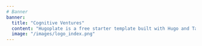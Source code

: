 ```yaml
---
# Banner
banner:
  title: "Cognitive Ventures"
  content: "Hugoplate is a free starter template built with Hugo and TailwindCSS, providing everything you need to jumpstart your Hugo project and save valuable time."
  image: "/images/logo_index.png"
---
```

